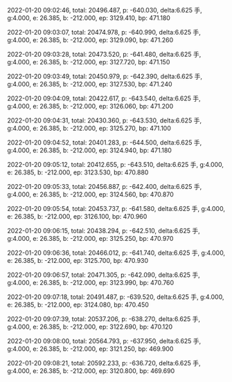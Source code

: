 2022-01-20 09:02:46, total: 20496.487, p: -640.030, delta:6.625 手, g:4.000, e: 26.385, b: -212.000, ep: 3129.410, bp: 471.180

2022-01-20 09:03:07, total: 20474.978, p: -640.990, delta:6.625 手, g:4.000, e: 26.385, b: -212.000, ep: 3129.090, bp: 471.260

2022-01-20 09:03:28, total: 20473.520, p: -641.480, delta:6.625 手, g:4.000, e: 26.385, b: -212.000, ep: 3127.720, bp: 471.150

2022-01-20 09:03:49, total: 20450.979, p: -642.390, delta:6.625 手, g:4.000, e: 26.385, b: -212.000, ep: 3127.530, bp: 471.240

2022-01-20 09:04:09, total: 20422.617, p: -643.540, delta:6.625 手, g:4.000, e: 26.385, b: -212.000, ep: 3126.060, bp: 471.200

2022-01-20 09:04:31, total: 20430.360, p: -643.530, delta:6.625 手, g:4.000, e: 26.385, b: -212.000, ep: 3125.270, bp: 471.100

2022-01-20 09:04:52, total: 20401.283, p: -644.500, delta:6.625 手, g:4.000, e: 26.385, b: -212.000, ep: 3124.940, bp: 471.180

2022-01-20 09:05:12, total: 20412.655, p: -643.510, delta:6.625 手, g:4.000, e: 26.385, b: -212.000, ep: 3123.530, bp: 470.880

2022-01-20 09:05:33, total: 20456.887, p: -642.400, delta:6.625 手, g:4.000, e: 26.385, b: -212.000, ep: 3124.560, bp: 470.870

2022-01-20 09:05:54, total: 20453.737, p: -641.580, delta:6.625 手, g:4.000, e: 26.385, b: -212.000, ep: 3126.100, bp: 470.960

2022-01-20 09:06:15, total: 20438.294, p: -642.510, delta:6.625 手, g:4.000, e: 26.385, b: -212.000, ep: 3125.250, bp: 470.970

2022-01-20 09:06:36, total: 20466.012, p: -641.740, delta:6.625 手, g:4.000, e: 26.385, b: -212.000, ep: 3125.700, bp: 470.930

2022-01-20 09:06:57, total: 20471.305, p: -642.090, delta:6.625 手, g:4.000, e: 26.385, b: -212.000, ep: 3123.990, bp: 470.760

2022-01-20 09:07:18, total: 20491.487, p: -639.520, delta:6.625 手, g:4.000, e: 26.385, b: -212.000, ep: 3124.080, bp: 470.450

2022-01-20 09:07:39, total: 20537.206, p: -638.270, delta:6.625 手, g:4.000, e: 26.385, b: -212.000, ep: 3122.690, bp: 470.120

2022-01-20 09:08:00, total: 20564.793, p: -637.950, delta:6.625 手, g:4.000, e: 26.385, b: -212.000, ep: 3121.250, bp: 469.900

2022-01-20 09:08:21, total: 20592.233, p: -636.720, delta:6.625 手, g:4.000, e: 26.385, b: -212.000, ep: 3120.800, bp: 469.690